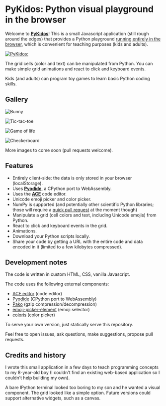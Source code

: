# PyKidos: Python visual playground in the browser

Welcome to [**PyKidos**](https://pykidos.github.io/)! This is a small Javascript application (still rough around the edges) that provides a Python playground [running entirely in the browser](https://pyodide.org/en/stable/), which is convenient for teaching purposes (kids and adults).

[![PyKidos:](https://github.com/pykidos/pykidos.github.io/assets/1942359/7974ace5-aeb6-4a6c-8678-c40ed5eb0af0)](https://pykidos.github.io/)

The grid cells (color and text) can be manipulated from Python. You can make simple grid animations and react to click and keyboard events.

Kids (and adults) can program toy games to learn basic Python coding skills.


## Gallery


![Bunny](https://github.com/pykidos/pykidos.github.io/assets/1942359/b2bd0f47-673b-456c-ad32-a72cd814e779)

![Tic-tac-toe](https://github.com/pykidos/pykidos.github.io/assets/1942359/dcdbfadb-efae-488d-9172-017818e7c9c2)

![Game of life](https://github.com/pykidos/pykidos.github.io/assets/1942359/cb6d6b3d-3f1c-49c0-ae49-86ca45835c8f)

![Checkerboard](https://github.com/pykidos/pykidos.github.io/assets/1942359/d770ec45-5c6d-4611-af5d-4814f1514d41)


<!-- ![Antialiased disc](https://github.com/pykidos/pykidos.github.io/assets/1942359/f39e1046-b163-428a-91a6-a05887a37b00) -->

More images to come soon (pull requests welcome).


## Features

- Entirely client-side: the data is only stored in your browser (localStorage).
- Uses [**Pyodide**](https://pyodide.org/en/stable/), a CPython port to WebAssembly.
- Uses the [**ACE**](https://ace.c9.io/) code editor.
- Unicode emoji picker and color picker.
- NumPy is supported (and potentially other scientific Python libraries; those will require a [quick pull request](https://github.com/pykidos/pykidos.github.io/blob/3fa5fac7b49f59c1e4a11e362adc310ac720ab2a/scripts/runner.js#L106) at the moment though)
- Manipulate a grid (cell colors and text, including Unicode emojis) from Python.
- React to click and keyboard events in the grid.
- Animations.
- Download your Python scripts locally.
- Share your code by getting a URL with the entire code and data encoded in it (limited to a few kilobytes compressed).


## Development notes

The code is written in custom HTML, CSS, vanilla Javascript.

The code uses the following external components:

- [ACE editor](https://ace.c9.io/) (code editor)
- [Pyodide](https://pyodide.org/en/stable/) (CPython port to WebAssembly)
- [Pako](https://github.com/nodeca/pako) (gzip compression/decompression)
- [emoji-picker-element](https://github.com/nolanlawson/emoji-picker-element) (emoji selector)
- [coloris](https://github.com/mdbassit/Coloris) (color picker)

To serve your own version, just statically serve this repository.

Feel free to open issues, ask questions, make suggestions, propose pull requests.


## Credits and history

I wrote this small application in a few days to teach programming concepts to my 8-year-old boy (I couldn't find an existing web-based application so I couldn't help building my own).

A bare IPython terminal looked too boring to my son and he wanted a visual component. The grid looked like a simple option. Future versions could support alternative widgets, such as a canvas.
